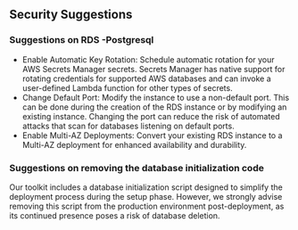 ## Security Suggestions


### Suggestions on RDS -Postgresql

- Enable Automatic Key Rotation: Schedule automatic rotation for your AWS Secrets Manager secrets. Secrets Manager has native support for rotating credentials for supported AWS databases and can invoke a user-defined Lambda function for other types of secrets.
- Change Default Port: Modify the instance to use a non-default port. This can be done during the creation of the RDS instance or by modifying an existing instance. Changing the port can reduce the risk of automated attacks that scan for databases listening on default ports.
- Enable Multi-AZ Deployments: Convert your existing RDS instance to a Multi-AZ deployment for enhanced availability and durability.

### Suggestions on removing the database initialization code
Our toolkit includes a database initialization script designed to simplify the deployment process during the setup phase. However, we strongly advise removing this script from the production environment post-deployment, as its continued presence poses a risk of database deletion.

